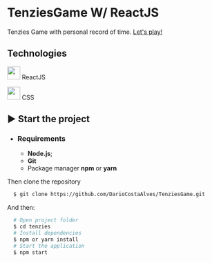 # TenziesGame W/ ReactJS
Tenzies Game with personal record of time.
[Let's play!](http://localhost:3000/TenziesGame)

## Technologies

<img src="https://cdn.jsdelivr.net/gh/devicons/devicon/icons/react/react-original.svg"  width="30" height="30" /> ReactJS

<img src="https://cdn.jsdelivr.net/gh/devicons/devicon/icons/css3/css3-original.svg"  width="30" height="30" /> CSS

## ▶️ Start the project
- ### **Requirements**
  - **Node.js**;
  - **Git**
  - Package manager **npm** or **yarn**
​

Then clone the repository
​
```sh
  $ git clone https://github.com/DarioCostaAlves/TenziesGame.git
```
And then:
```sh
  # Open project folder
  $ cd tenzies
  # Install dependencies
  $ npm or yarn install
  # Start the application
  $ npm start
```
​

